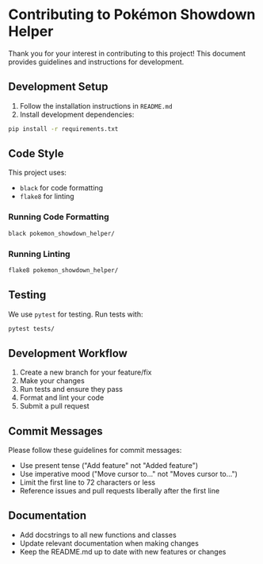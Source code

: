 # Contributing to Pokémon Showdown Helper

Thank you for your interest in contributing to this project! This document provides guidelines and instructions for development.

## Development Setup

1. Follow the installation instructions in `README.md`
2. Install development dependencies:
```bash
pip install -r requirements.txt
```

## Code Style

This project uses:
- `black` for code formatting
- `flake8` for linting

### Running Code Formatting

```bash
black pokemon_showdown_helper/
```

### Running Linting

```bash
flake8 pokemon_showdown_helper/
```

## Testing

We use `pytest` for testing. Run tests with:

```bash
pytest tests/
```

## Development Workflow

1. Create a new branch for your feature/fix
2. Make your changes
3. Run tests and ensure they pass
4. Format and lint your code
5. Submit a pull request

## Commit Messages

Please follow these guidelines for commit messages:
- Use present tense ("Add feature" not "Added feature")
- Use imperative mood ("Move cursor to..." not "Moves cursor to...")
- Limit the first line to 72 characters or less
- Reference issues and pull requests liberally after the first line

## Documentation

- Add docstrings to all new functions and classes
- Update relevant documentation when making changes
- Keep the README.md up to date with new features or changes 